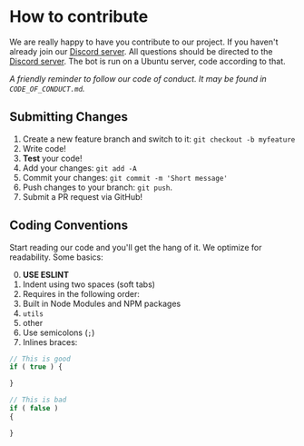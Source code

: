 # How to contribute

We are really happy to have you contribute to our project. If you haven't already join our [Discord server](https://discord.gg/vrpKpbu). All questions should be directed to the [Discord server](https://discord.gg/vrpKpbu). The bot is run on a Ubuntu server, code according to that.

_A friendly reminder to follow our code of conduct. It may be found in `CODE_OF_CONDUCT.md`._

## Submitting Changes

1.  Create a new feature branch and switch to it: `git checkout -b myfeature`
2.  Write code!
3.  **Test** your code!
4.  Add your changes: `git add -A`
5.  Commit your changes: `git commit -m 'Short message'`
6.  Push changes to your branch: `git push`.
7.  Submit a PR request via GitHub!

## Coding Conventions

Start reading our code and you'll get the hang of it. We optimize for readability. Some basics:

0.  **USE ESLINT**
1.  Indent using two spaces (soft tabs)
2.  Requires in the following order:
3.  Built in Node Modules and NPM packages
4.  `utils`
5.  other
6.  Use semicolons (`;`)
7.  Inlines braces:

```javascript
// This is good
if ( true ) {

}

// This is bad
if ( false )
{

}
```
